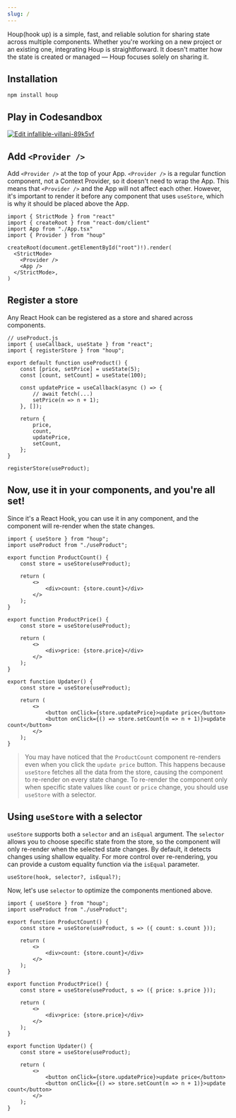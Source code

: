 ```yaml
---
slug: /
---
```


Houp(hook up) is a simple, fast, and reliable solution for sharing state across multiple components. Whether you're working on a new project or an existing one, integrating Houp is straightforward. It doesn't matter how the state is created or managed — Houp focuses solely on sharing it.

## Installation

```
npm install houp
```

## Play in Codesandbox

[![Edit infallible-villani-89k5vf](https://codesandbox.io/static/img/play-codesandbox.svg)](https://codesandbox.io/p/sandbox/infallible-villani-89k5vf)

## Add `<Provider />`

Add `<Provider />` at the top of your App. `<Provider />` is a regular function component, not a Context Provider, so it doesn't need to wrap the App. This means that `<Provider />` and the App will not affect each other. However, it's important to render it before any component that uses `useStore`, which is why it should be placed above the App.

``` tsx
import { StrictMode } from "react"
import { createRoot } from "react-dom/client"
import App from "./App.tsx"
import { Provider } from "houp"

createRoot(document.getElementById("root")!).render(
  <StrictMode>
    <Provider />
    <App />
  </StrictMode>,
)

```

## Register a store

Any React Hook can be registered as a store and shared across components.

``` tsx
// useProduct.js
import { useCallback, useState } from "react";
import { registerStore } from "houp";

export default function useProduct() {
    const [price, setPrice] = useState(5);
    const [count, setCount] = useState(100);

    const updatePrice = useCallback(async () => {
        // await fetch(...)
        setPrice(n => n + 1);
    }, []);

    return {
        price,
        count,
        updatePrice,
        setCount,
    };
}

registerStore(useProduct);
```

## Now, use it in your components, and you're all set!

Since it's a React Hook, you can use it in any component, and the component will re-render when the state changes.

``` tsx
import { useStore } from "houp";
import useProduct from "./useProduct";

export function ProductCount() {
    const store = useStore(useProduct);

    return (
        <>
            <div>count: {store.count}</div>
        </>
    );
}

export function ProductPrice() {
    const store = useStore(useProduct);

    return (
        <>
            <div>price: {store.price}</div>
        </>
    );
}

export function Updater() {
    const store = useStore(useProduct);

    return (
        <>
            <button onClick={store.updatePrice}>update price</button>
            <button onClick={() => store.setCount(n => n + 1)}>update count</button>
        </>
    );
}
```

> You may have noticed that the `ProductCount` component re-renders even when you click the `update price` button. This happens because `useStore` fetches all the data from the store, causing the component to re-render on every state change. To re-render the component only when specific state values like `count` or `price` change, you should use `useStore` with a selector.

## Using `useStore` with a selector

`useStore` supports both a `selector` and an `isEqual` argument. The `selector` allows you to choose specific state from the store, so the component will only re-render when the selected state changes. By default, it detects changes using shallow equality. For more control over re-rendering, you can provide a custom equality function via the `isEqual` parameter.

``` tsx
useStore(hook, selector?, isEqual?);
```

Now, let's use `selector` to optimize the components mentioned above.

``` tsx
import { useStore } from "houp";
import useProduct from "./useProduct";

export function ProductCount() {
    const store = useStore(useProduct, s => ({ count: s.count }));

    return (
        <>
            <div>count: {store.count}</div>
        </>
    );
}

export function ProductPrice() {
    const store = useStore(useProduct, s => ({ price: s.price }));

    return (
        <>
            <div>price: {store.price}</div>
        </>
    );
}

export function Updater() {
    const store = useStore(useProduct);

    return (
        <>
            <button onClick={store.updatePrice}>update price</button>
            <button onClick={() => store.setCount(n => n + 1)}>update count</button>
        </>
    );
}
```